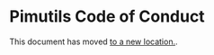 # Pimutils Code of Conduct

This document has moved [to a new location.](https://pimutils.org/coc/).
